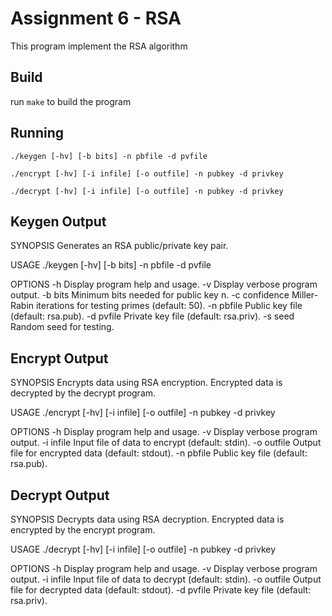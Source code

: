 # Assignment 6 - RSA

This program implement the RSA algorithm  

## Build

run `make` to build the program

## Running

`./keygen [-hv] [-b bits] -n pbfile -d pvfile`

`./encrypt [-hv] [-i infile] [-o outfile] -n pubkey -d privkey`

`./decrypt [-hv] [-i infile] [-o outfile] -n pubkey -d privkey`

## Keygen Output

SYNOPSIS
   Generates an RSA public/private key pair.

USAGE
  ./keygen [-hv] [-b bits] -n pbfile -d pvfile

OPTIONS
  -h              Display program help and usage.
  -v              Display verbose program output.
  -b bits         Minimum bits needed for public key n.
  -c confidence   Miller-Rabin iterations for testing primes (default: 50).
  -n pbfile       Public key file (default: rsa.pub).
  -d pvfile       Private key file (default: rsa.priv).
  -s seed         Random seed for testing.

## Encrypt Output

SYNOPSIS
   Encrypts data using RSA encryption.
   Encrypted data is decrypted by the decrypt program.

USAGE
   ./encrypt [-hv] [-i infile] [-o outfile] -n pubkey -d privkey

OPTIONS
  -h              Display program help and usage.
  -v              Display verbose program output.
  -i infile       Input file of data to encrypt (default: stdin).
  -o outfile      Output file for encrypted data (default: stdout).
  -n pbfile       Public key file (default: rsa.pub).

## Decrypt Output 

SYNOPSIS
   Decrypts data using RSA decryption.
   Encrypted data is encrypted by the encrypt program.

USAGE
  ./decrypt [-hv] [-i infile] [-o outfile] -n pubkey -d privkey

OPTIONS
  -h              Display program help and usage.
  -v              Display verbose program output.
  -i infile       Input file of data to decrypt (default: stdin).
  -o outfile      Output file for decrypted data (default: stdout).
  -d pvfile       Private key file (default: rsa.priv).
